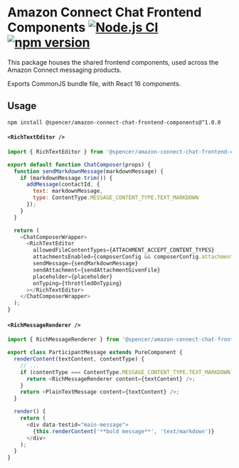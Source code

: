 # Amazon Connect Chat Frontend Components [![Node.js CI](https://github.com/spencerlepine/connect-chat-frontend-compenents/actions/workflows/node.js.yml/badge.svg?branch=master)](https://github.com/spencerlepine/connect-chat-frontend-compenents/actions/workflows/node.js.yml) [![npm version](https://badge.fury.io/js/@spencerlepine%2Fconnect-chat-frontend-components.svg)](https://badge.fury.io/js/@spencerlepine%2Fconnect-chat-frontend-components)

This package houses the shared frontend components, used across the Amazon Connect messaging products.

Exports CommonJS bundle file, with React 16 components.

## Usage

```
npm install @spencer/amazon-connect-chat-frontend-components@^1.0.0
```

#### `<RichTextEditor />`

```js
import { RichTextEditor } from '@spencer/amazon-connect-chat-frontend-components';

export default function ChatComposer(props) {
  function sendMarkdownMessage(markdownMessage) {
    if (markdownMessage.trim()) {
      addMessage(contactId, {
        text: markdownMessage,
        type: ContentType.MESSAGE_CONTENT_TYPE.TEXT_MARKDOWN
      });
    }
  }

  return (
    <ChatComposerWrapper>
      <RichTextEditor
        allowedFileContentTypes={ATTACHMENT_ACCEPT_CONTENT_TYPES}
        attachmentsEnabled={composerConfig && composerConfig.attachmentsEnabled}
        sendMessage={sendMarkdownMessage}
        sendAttachment={sendAttachmentGivenFile}
        placeholder={placeholder}
        onTyping={throttledOnTyping}
      ></RichTextEditor>
    </ChatComposerWrapper>
  );
}
```

#### `<RichMessageRenderer />`

```js
import { RichMessageRenderer } from '@spencer/amazon-connect-chat-frontend-components';

export class ParticipantMessage extends PureComponent {
  renderContent(textContent, contentType) {
    // ...
    if (contentType === ContentType.MESSAGE_CONTENT_TYPE.TEXT_MARKDOWN) {
      return <RichMessageRenderer content={textContent} />;
    }
    return <PlainTextMessage content={textContent} />;
  }

  render() {
    return (
      <div data-testid="main-message">
        {this.renderContent('**bold message**', 'text/markdown')}
      </div>
    );
  }
}
```
